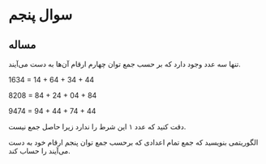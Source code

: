 # سوال پنجم
## مساله
 تنها سه عدد وجود دارد که بر حسب جمع توان چهارم ارقام آن‌ها به دست می‌آیند.

1634 = 14 + 64 + 34 + 44

8208 = 84 + 24 + 04 + 84

9474 = 94 + 44 + 74 + 44

دقت کنید که عدد ۱ این شرط را ندارد زیرا حاصل جمع نیست.

الگوریتمی بنویسید که جمع تمام اعدادی که برحسب جمع توان پنجم ارقام خود به دست می‌آیند را حساب کند.
